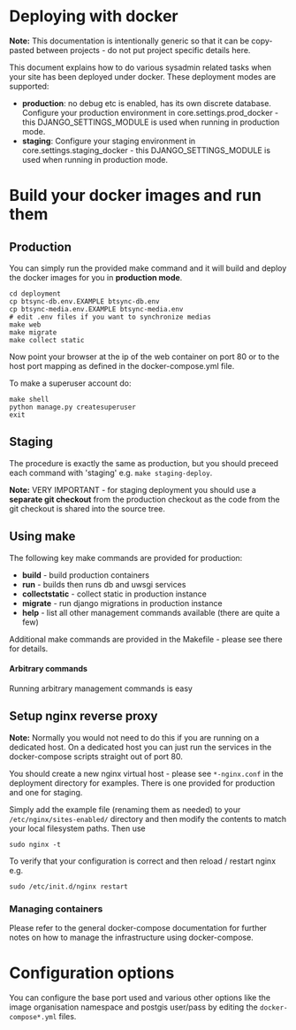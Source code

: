 # Deploying with docker

**Note:** This documentation is intentionally generic so that it can
be copy-pasted between projects - do not put project specific details here.

This document explains how to do various sysadmin related tasks when your
site has been deployed under docker. These deployment modes are supported:

* **production**: no debug etc is enabled, has its own discrete database. Configure
  your production environment in core.settings.prod_docker - this
  DJANGO_SETTINGS_MODULE is used when running in production mode.
* **staging**: Configure your staging environment in core.settings.staging_docker -
  this DJANGO_SETTINGS_MODULE is used when running in production mode.

# Build your docker images and run them

## Production

You can simply run the provided make command and it will build and deploy the docker
images for you in **production mode**.

```
cd deployment
cp btsync-db.env.EXAMPLE btsync-db.env
cp btsync-media.env.EXAMPLE btsync-media.env
# edit .env files if you want to synchronize medias
make web
make migrate
make collect static
```

Now point your browser at the ip of the web container on port 80 or to the
host port mapping as defined in the docker-compose.yml file.

To make a superuser account do:

```
make shell
python manage.py createsuperuser
exit
```

## Staging

The procedure is exactly the same as production, but you should preceed 
each command with 'staging' e.g. ``make staging-deploy``.

**Note:** VERY IMPORTANT - for staging deployment you should use a **separate
git checkout**  from the production checkout as the code from the git checkout
is shared into the source tree.

## Using make

The following key make commands are provided for production:

* **build** - build production containers
* **run** - builds then runs db and uwsgi services
* **collectstatic** - collect static in production instance
* **migrate** - run django migrations in production instance
* **help** - list all other management commands available (there are quite a few)

Additional make commands are provided in the Makefile - please see there
for details.

#### Arbitrary commands

Running arbitrary management commands is easy 


## Setup nginx reverse proxy

**Note:** Normally you would not need to do this if you are running on a 
dedicated host. On a dedicated host you can just run the services in the 
docker-compose scripts straight out of port 80.

You should create a new nginx virtual host - please see
``*-nginx.conf`` in the deployment directory for examples. There is
one provided for production and one for staging.

Simply add the example file (renaming them as needed) to your 
``/etc/nginx/sites-enabled/`` directory and then modify the contents to 
match your local filesystem paths. Then use

```
sudo nginx -t
```

To verify that your configuration is correct and then reload / restart nginx
e.g.

```
sudo /etc/init.d/nginx restart
```


### Managing containers

Please refer to the general docker-compose documentation
for further notes on how to manage the infrastructure using docker-compose.

# Configuration options

You can configure the base port used and various other options like the
image organisation namespace and postgis user/pass by editing the ``docker-compose*.yml``
files.
